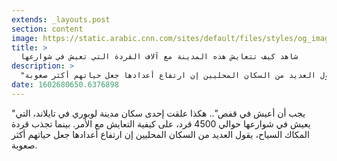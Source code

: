 ```yaml
--- 
extends: _layouts.post 
section: content 
image: https://static.arabic.cnn.com/sites/default/files/styles/og_image_video_v1/public/2020/10/14/images/lopburi-monkeys-thailand.jpg?itok=vvxuehOe 
title: > 
  شاهد كيف تتعايش هذه المدينة مع آلاف القردة التي تعيش في شوارعها 
description: > 
  "يجب أن أعيش في قفص".. هكذا علقت إحدى سكان مدينة لوبوري في تايلاند، التي يعيش في شوارعها حوالي 4500 قرد، على كيفية التعايش مع الأمر.بينما تجذب قردة المكاك السياح، يقول العديد من السكان المحليين إن ارتفاع أعدادها جعل حياتهم أكثر صعوبة. 
date: 1602680650.6376898 
--- 
```

"يجب أن أعيش في قفص".. هكذا علقت إحدى سكان مدينة لوبوري في تايلاند، التي يعيش في شوارعها حوالي 4500 قرد، على كيفية التعايش مع الأمر. بينما تجذب قردة المكاك السياح، يقول العديد من السكان المحليين إن ارتفاع أعدادها جعل حياتهم أكثر صعوبة.